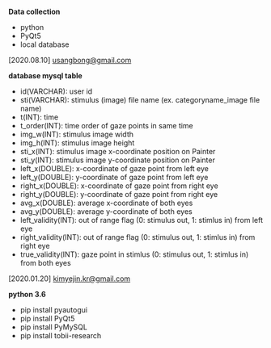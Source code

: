 **Data collection**
- python
- PyQt5
- local database <mysql>


[2020.08.10] usangbong@gmail.com

**database mysql table**
- id(VARCHAR): user id
- sti(VARCHAR): stimulus (image) file name (ex. categoryname_image file name)
- t(INT): time
- t_order(INT): time order of gaze points in same time
- img_w(INT): stimulus image width
- img_h(INT): stimulus image height
- sti_x(INT): stimulus image x-coordinate position on Painter
- sti_y(INT): stimulus image y-coordinate position on Painter
- left_x(DOUBLE): x-coordinate of gaze point from left eye
- left_y(DOUBLE): y-coordinate of gaze point from left eye
- right_x(DOUBLE): x-coordinate of gaze point from right eye
- right_y(DOUBLE): y-coordinate of gaze point from right eye
- avg_x(DOUBLE): average x-coordinate of both eyes
- avg_y(DOUBLE): average y-coordinate of both eyes
- left_validity(INT): out of range flag (0: stimulus out, 1: stimlus in) from left eye
- right_validity(INT): out of range flag (0: stimulus out, 1: stimlus in) from right eye
- true_validity(INT): gaze point in stimlus (0: stimulus out, 1: stimlus in) from both eyes


[2020.01.20] kimyejin.kr@gmail.com

**python 3.6**
- pip install pyautogui
- pip install PyQt5
- pip install PyMySQL
- pip install tobii-research
